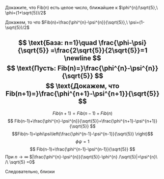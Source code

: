 Докажите, что Fib(n) есть целое число, ближайшее к $\phi^{n}/\sqrt{5},\ \phi=(1+\sqrt{5})/2$ 

Докажем, то что $Fib(n)=\frac{\phi^{n}-\psi^{n}}{\sqrt{5}},\ \psi=(1-\sqrt{5})/2$ 

$$
\text{База: n=1}\quad \frac{\phi-\psi}{\sqrt{5}} =\frac{2\sqrt{5}}{2\sqrt{5}}=1 \newline 
$$
$$
\text{Пусть: Fib(n)=}\frac{\phi^{n}-\psi^{n}}{\sqrt{5}}
$$
$$
\text{Докажем, что Fib(n+1)=}\frac{\phi^{n+1}-\psi^{n+1}}{\sqrt{5}}
$$
---
$$
Fib(n+1)=Fib(n-1)+Fib(n)
$$
$$
Fib(n-1)+\frac{\phi^{n}-\psi^{n}}{\sqrt{5}}=\frac{\phi^{n+1}-\psi^{n+1}}{\sqrt{5}}
$$
$$Fib(n-1)=\phi\psi\left(\frac{\phi^{n-1}-\psi^{n-1}}{\sqrt{5}} \right)$$
$$
\phi\psi=1
$$
$$
Fib(n-1)=\frac{\phi^{n-1}-\psi^{n-1}}{\sqrt{5}}
$$
При $n\rightarrow\infty$ $|\frac{\phi^{n}-\psi^{n}}{\sqrt{5}}-\phi^{n} /\sqrt{5}|=\psi^{n}\ /\ \sqrt{5} =0$

Следовательно, близки



